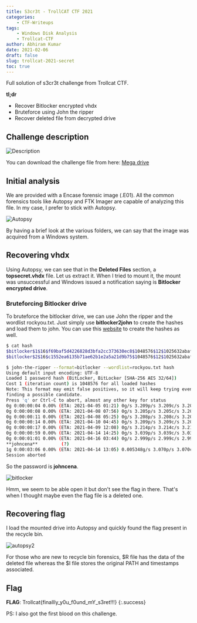 ```yaml
---
title: S3cr3t - TrollCAT CTF 2021
categories:
    - CTF-Writeups
tags: 
    - Windows Disk Analysis
    - Trollcat-CTF
author: Abhiram Kumar
date: 2021-02-06
draft: false
slug: trollcat-2021-secret
toc: true
---
```


Full solution of s3cr3t challenge from Trollcat CTF.

<!--more-->

**tl;dr**

+ Recover Bitlocker encrypted vhdx
+ Bruteforce using John the ripper
+ Recover deleted file from decrypted drive

## Challenge description

![Description](/images/CTF/trollcat/description.png)

You can download the challenge file from here: [Mega drive](https://mega.nz/file/PtsFHYzY#tKDykxlC1Uj5FniYU947AMRFJubc8OL11l0jmMbxmbA)

## Initial analysis

We are provided with a Encase forensic image (.E01). All the common forensics tools like Autopsy and FTK Imager are capable of analyzing this file. In my case, I prefer to stick with Autopsy.

![Autopsy](/images/CTF/trollcat/autopsy1.gif)

By having a brief look at the various folders, we can say that the image was acquired from a Windows system.

## Recovering vhdx

Using Autopsy, we can see that in the **Deleted Files** section, a **topsecret.vhdx** file. Let us extract it. When I tried to mount it, the mount was unsuccessful and Windows issued a notification saying is **Bitlocker encrypted drive**.

### Bruteforcing Bitlocker drive

To bruteforce the bitlocker drive, we can use John the ripper and the wordlist rockyou.txt. Just simply use **bitlocker2john** to create the hashes and load them to john. You can use this [website](https://hashes.com/en/johntheripper/bitlocker2john) to create the hashes as well.

```bash
$ cat hash
$bitlocker$1$16$f69baf5d4226828d3bfa2cc373630ec8$1048576$12$1025632abafad60103000000$60$04465c3433f92c243ff384e34dc7c23f8d2ff94b3b2cfd7544aa2aff8da10de3a68ce356d5ab4d9cc9f83c07225ec72f04bd01f46bd2d9fbb61a0981
$bitlocker$2$16$c1552ea6135b71ae62b1e2a5a21d9b75$1048576$12$1025632abafad60106000000$60$2177d1b2640f86122bcfd4dc1736a502c914cef56393400e6622dcf0ae7149d35a0f8d7a9ec8024cecf0390d9670dfe95a300d7e5c478e9f709a0a4b

$ john-the-ripper --format=bitlocker --wordlist=rockyou.txt hash
Using default input encoding: UTF-8
Loaded 1 password hash (BitLocker, BitLocker [SHA-256 AES 32/64])
Cost 1 (iteration count) is 1048576 for all loaded hashes
Note: This format may emit false positives, so it will keep trying even after
finding a possible candidate.
Press 'q' or Ctrl-C to abort, almost any other key for status
0g 0:00:00:04 0.00% (ETA: 2021-04-05 01:21) 0g/s 3.209p/s 3.209c/s 3.209C/s monkey
0g 0:00:00:08 0.00% (ETA: 2021-04-08 07:56) 0g/s 3.205p/s 3.205c/s 3.205C/s chocolate
0g 0:00:00:11 0.00% (ETA: 2021-04-08 05:25) 0g/s 3.208p/s 3.208c/s 3.208C/s justin
0g 0:00:00:14 0.00% (ETA: 2021-04-10 04:45) 0g/s 3.209p/s 3.209c/s 3.209C/s joshua
0g 0:00:00:17 0.00% (ETA: 2021-04-09 12:08) 0g/s 3.214p/s 3.214c/s 3.214C/s angels
0g 0:00:00:59 0.00% (ETA: 2021-04-14 14:25) 0g/s 3.039p/s 3.039c/s 3.039C/s myspace
0g 0:00:01:01 0.00% (ETA: 2021-04-16 03:44) 0g/s 2.999p/s 2.999c/s 2.999C/s angel1
**johncena**         (?)
1g 0:00:03:06 0.00% (ETA: 2021-04-14 13:05) 0.005348g/s 3.070p/s 3.070c/s 3.070C/s sweets
Session aborted
```

So the password is **johncena**.

![bitlocker](/images/CTF/trollcat/bitlocker.gif)

Hmm, we seem to be able open it but don't see the flag in there. That's when I thought maybe even the flag file is a deleted one.

## Recovering flag

I load the mounted drive into Autopsy and quickly found the flag present in the recycle bin.

![autopsy2](/images/CTF/trollcat/autopsy2.gif)

For those who are new to recycle bin forensics, $R file has the data of the deleted file whereas the $I file stores the original PATH and timestamps associated.

## Flag

**FLAG**: Trollcat{finallly_y0u_f0und_mY_s3ret!!!}
{:.success}

PS: I also got the first blood on this challenge.